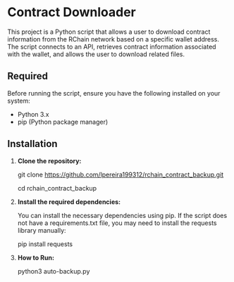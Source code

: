 # Contract Downloader

This project is a Python script that allows a user to download contract information from the RChain network based on a specific wallet address. The script connects to an API, retrieves contract information associated with the wallet, and allows the user to download related files.

## Required

Before running the script, ensure you have the following installed on your system:

- Python 3.x
- pip (Python package manager)

## Installation

1. **Clone the repository:**

   git clone https://github.com/lpereira199312/rchain_contract_backup.git
   
   cd rchain_contract_backup

3. **Install the required dependencies:**

    You can install the necessary dependencies using pip. If the script does not have a requirements.txt file, you may need to install the requests library manually:

    pip install requests

4. **How to Run:**

    python3 auto-backup.py
